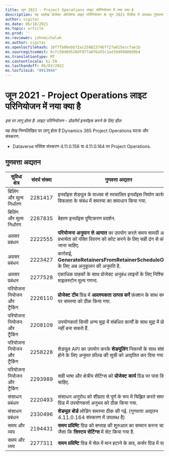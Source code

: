 ```yaml
---
title: जून 2021 - Project Operations लाइट परिनियोजन में नया क्या है
description: यह आलेख प्रोजेक्ट ऑपरेशंस लाइट परिनियोजन के जून 2021 रिलीज़ में उपलब्ध गुणवत्ता अद्यतनों के बारे में जानकारी प्रदान करता है।
author: sigitac
ms.date: 06/10/2021
ms.topic: article
ms.prod: ''
ms.reviewer: johnmichalak
ms.author: sigitac
ms.openlocfilehash: 16fffb06ebb72ac25982374bff27a015eccfae1b
ms.sourcegitcommit: 6cfc50d89528df977a8f6a55c1ad39d99800d9b4
ms.translationtype: MT
ms.contentlocale: hi-IN
ms.lasthandoff: 06/03/2022
ms.locfileid: "8913944"
---
```

# <a name="whats-new-june-2021---project-operations-lite-deployment"></a>जून 2021 - Project Operations लाइट परिनियोजन में नया क्या है

_इस पर लागू होता है: लाइट परिनियोजन - प्रोफ़ॉर्मा इनवॉइस करने के लिए डील_

यह लेख निम्नलिखित पर लागू होता है Dynamics 365 Project Operations घटक और संस्करण:

  - Dataverse परिवेश संस्करण 4.11.0.156 या 4.11.0.164 पर Project Operations.

## <a name="quality-updates"></a>गुणवत्ता अद्यतन

| **सुविधा क्षेत्र** | **संदर्भ संख्या** | **गुणवत्ता अद्यतन** |
| --- | --- | --- |
| बिलिंग और मूल्य निर्धारण | 2281417 | इनवॉइस शेड्यूल के माध्यम से स्वचालित इनवॉइस निर्माण कार्रवाई की विफलता के संबंध में समस्या का समाधान किया गया. |
| बिलिंग और मूल्य निर्धारण | 2287835 |   बेहतर इनवॉइस पुष्टिकरण प्रदर्शन. |
| अवसर प्रबंधन | 2222555 | **परियोजना अनुमान से आयात** का उपयोग करते समय सामग्री अनुमान प्रभार्यता को पंक्ति विवरण को कोट करने के लिए सही ढंग से कॉपी किया जाना चाहिए. |
| अवसर प्रबंधन | 2223427 | कार्रवाई, **GenerateRetainersFromRetainerScheduleOptions** के लिए अब अनुकूलन की अनुमति है. |
| अवसर प्रबंधन | 2277528 | एकाधिक ग्राहकों के साथ प्रोजेक्ट अनुबंध लाइनों के लिए निश्चित बिलिंग माइलस्टोन मूल्य गणना. |
| परियोजना नियोजन और ट्रैकिंग | 2226110 | **प्रोजेक्ट टीम** ग्रिड में **आवश्यकता उत्पन्न करें** फ़ंक्शन के साथ समय समय पर समस्या को ठीक किया गया. |
| परियोजना नियोजन और ट्रैकिंग | 2208109 | उपयोगकर्ता किसी अन्य मुद्रा में संबंधित कार्यों के साथ मुद्रा में प्रोजेक्ट नहीं बना सकते हैं. |
| परियोजना नियोजन और ट्रैकिंग | 2258228 | शेड्यूल API का उपयोग करके **शेड्यूलिंग** निकायों के साथ संशोधित होने के लिए अनुमत फ़ील्ड की सूची को अद्यतित कर दिया गया है. |
| परियोजना नियोजन और ट्रैकिंग | 2293989 | सही भाषा और क्षेत्रीय सेटिंग्स को **प्रोजेक्ट कार्य** ग्रिड पर पास किया जाना चाहिए.|
| संसाधन प्रबंधन | 2220493 | संसाधन अनुरोध को शीघ्रता से पूर्ण के रूप में चिह्नित करते समय **कार्य** ग्रिड में उपयोगकर्ता अनुभव को ठीक किया गया. |
| संसाधन प्रबंधन | 2330496 | **शेड्यूल बोर्ड** लोडिंग समस्या ठीक की गई. (गुणवत्ता अद्यतन 4.11.0.164 संस्करण में उपलब्ध है) |
| समय और व्यय | 2194431 | **समय प्रविष्टि** ग्रिड को सप्ताह की शुरुआत का सम्मान करना चाहिए, जैसा कि **सिस्टम सेटिंग्स** में सेट किया गया है. |
| समय और व्यय | 2277311 | **समय प्रविष्टि** ग्रिड में सेल में मान हटाने के बाद, कर्सर ग्रिड में रहता है. |

